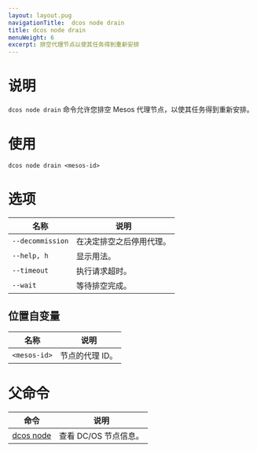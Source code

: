 ```yaml
---
layout: layout.pug
navigationTitle:  dcos node drain
title: dcos node drain
menuWeight: 6
excerpt: 排空代理节点以使其任务得到重新安排
---
```


# 说明

`dcos node drain` 命令允许您排空 Mesos 代理节点，以使其任务得到重新安排。

# 使用

```
dcos node drain <mesos-id>
```

# 选项

| 名称 | 说明 |
|---------|-------------|
| `--decommission`   |   在决定排空之后停用代理。 |
| `--help, h`   | 显示用法。 |
| `--timeout`   |   执行请求超时。 |
| `--wait`   |   等待排空完成。 |

## 位置自变量

| 名称 | 说明 |
|---------|-------------|
| `<mesos-id>` | 节点的代理 ID。|

# 父命令

| 命令 | 说明 |
|---------|-------------|
| [dcos node](/mesosphere/dcos/cn/2.1/cli/command-reference/dcos-node/) | 查看 DC/OS 节点信息。 |

